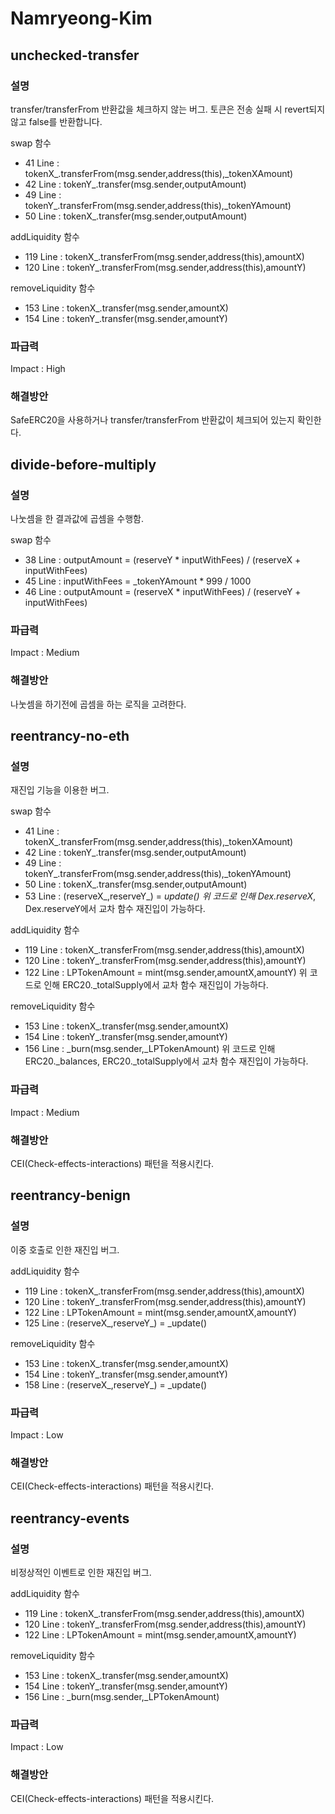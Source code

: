 # Namryeong-Kim

## unchecked-transfer
### 설명
transfer/transferFrom 반환값을 체크하지 않는 버그.
토큰은 전송 실패 시 revert되지 않고 false를 반환합니다.


swap 함수
- 41 Line : tokenX_.transferFrom(msg.sender,address(this),_tokenXAmount)
- 42 Line : tokenY_.transfer(msg.sender,outputAmount)
- 49 Line : tokenY_.transferFrom(msg.sender,address(this),_tokenYAmount)
- 50 Line : tokenX_.transfer(msg.sender,outputAmount)

addLiquidity 함수
- 119 Line : tokenX_.transferFrom(msg.sender,address(this),amountX)
- 120 Line : tokenY_.transferFrom(msg.sender,address(this),amountY)

removeLiquidity 함수
- 153 Line : tokenX_.transfer(msg.sender,amountX)
- 154 Line : tokenY_.transfer(msg.sender,amountY)

### 파급력
Impact : High

### 해결방안
SafeERC20을 사용하거나 transfer/transferFrom 반환값이 체크되어 있는지 확인한다.



## divide-before-multiply
### 설명
나눗셈을 한 결과값에 곱셈을 수행함.


swap 함수
- 38 Line : outputAmount = (reserveY * inputWithFees) / (reserveX + inputWithFees)
- 45 Line : inputWithFees = _tokenYAmount * 999 / 1000
- 46 Line : outputAmount = (reserveX * inputWithFees) / (reserveY + inputWithFees)

### 파급력
Impact : Medium

### 해결방안
나눗셈을 하기전에 곱셈을 하는 로직을 고려한다.



## reentrancy-no-eth
### 설명
재진입 기능을 이용한 버그.


swap 함수
- 41 Line : tokenX_.transferFrom(msg.sender,address(this),_tokenXAmount)
- 42 Line : tokenY_.transfer(msg.sender,outputAmount)
- 49 Line : tokenY_.transferFrom(msg.sender,address(this),_tokenYAmount)
- 50 Line : tokenX_.transfer(msg.sender,outputAmount)
- 53 Line : (reserveX_,reserveY_) = _update()
위 코드로 인해 Dex.reserveX_, Dex.reserveY에서 교차 함수 재진입이 가능하다.


addLiquidity 함수
- 119 Line : tokenX_.transferFrom(msg.sender,address(this),amountX)
- 120 Line : tokenY_.transferFrom(msg.sender,address(this),amountY)
- 122 Line : LPTokenAmount = mint(msg.sender,amountX,amountY)
위 코드로 인해 ERC20._totalSupply에서 교차 함수 재진입이 가능하다.


removeLiquidity 함수
- 153 Line : tokenX_.transfer(msg.sender,amountX)
- 154 Line : tokenY_.transfer(msg.sender,amountY)
- 156 Line : _burn(msg.sender,_LPTokenAmount)
위 코드로 인해 ERC20._balances, ERC20._totalSupply에서 교차 함수 재진입이 가능하다.

### 파급력
Impact : Medium

### 해결방안
CEI(Check-effects-interactions) 패턴을 적용시킨다.



## reentrancy-benign
### 설명
이중 호출로 인한 재진입 버그.


addLiquidity 함수
- 119 Line : tokenX_.transferFrom(msg.sender,address(this),amountX)
- 120 Line : tokenY_.transferFrom(msg.sender,address(this),amountY)
- 122 Line : LPTokenAmount = mint(msg.sender,amountX,amountY)
- 125 Line : (reserveX_,reserveY_) = _update()


removeLiquidity 함수
- 153 Line : tokenX_.transfer(msg.sender,amountX)
- 154 Line : tokenY_.transfer(msg.sender,amountY)
- 158 Line : (reserveX_,reserveY_) = _update()


### 파급력
Impact : Low

### 해결방안
CEI(Check-effects-interactions) 패턴을 적용시킨다.



## reentrancy-events
### 설명
비정상적인 이벤트로 인한 재진입 버그.


addLiquidity 함수
- 119 Line : tokenX_.transferFrom(msg.sender,address(this),amountX)
- 120 Line : tokenY_.transferFrom(msg.sender,address(this),amountY)
- 122 Line : LPTokenAmount = mint(msg.sender,amountX,amountY)


removeLiquidity 함수
- 153 Line : tokenX_.transfer(msg.sender,amountX)
- 154 Line : tokenY_.transfer(msg.sender,amountY)
- 156 Line : _burn(msg.sender,_LPTokenAmount)

### 파급력
Impact : Low

### 해결방안
CEI(Check-effects-interactions) 패턴을 적용시킨다.
